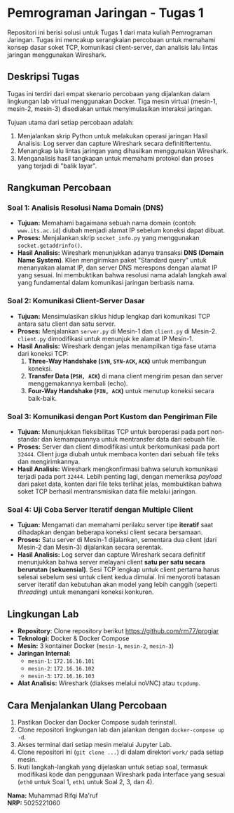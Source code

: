 # Pemrograman Jaringan - Tugas 1

Repositori ini berisi solusi untuk Tugas 1 dari mata kuliah Pemrograman Jaringan. Tugas ini mencakup serangkaian percobaan untuk memahami konsep dasar soket TCP, komunikasi client-server, dan analisis lalu lintas jaringan menggunakan Wireshark.

## Deskripsi Tugas

Tugas ini terdiri dari empat skenario percobaan yang dijalankan dalam lingkungan lab virtual menggunakan Docker. Tiga mesin virtual (mesin-1, mesin-2, mesin-3) disediakan untuk menyimulasikan interaksi jaringan.

Tujuan utama dari setiap percobaan adalah:
1.  Menjalankan skrip Python untuk melakukan operasi jaringan Hasil Analisis: Log server dan capture Wireshark secara definitiftertentu.
2.  Menangkap lalu lintas jaringan yang dihasilkan menggunakan Wireshark.
3.  Menganalisis hasil tangkapan untuk memahami protokol dan proses yang terjadi di "balik layar".

## Rangkuman Percobaan

### Soal 1: Analisis Resolusi Nama Domain (DNS)

-   **Tujuan:** Memahami bagaimana sebuah nama domain (contoh: `www.its.ac.id`) diubah menjadi alamat IP sebelum koneksi dapat dibuat.
-   **Proses:** Menjalankan skrip `socket_info.py` yang menggunakan `socket.getaddrinfo()`.
-   **Hasil Analisis:** Wireshark menunjukkan adanya transaksi **DNS (Domain Name System)**. Klien mengirimkan paket "Standard query" untuk menanyakan alamat IP, dan server DNS merespons dengan alamat IP yang sesuai. Ini membuktikan bahwa resolusi nama adalah langkah awal yang fundamental dalam komunikasi jaringan berbasis nama.

### Soal 2: Komunikasi Client-Server Dasar

-   **Tujuan:** Mensimulasikan siklus hidup lengkap dari komunikasi TCP antara satu client dan satu server.
-   **Proses:** Menjalankan `server.py` di Mesin-1 dan `client.py` di Mesin-2. `client.py` dimodifikasi untuk menunjuk ke alamat IP Mesin-1.
-   **Hasil Analisis:** Wireshark dengan jelas menampilkan tiga fase utama dari koneksi TCP:
    1.  **Three-Way Handshake (`SYN`, `SYN-ACK`, `ACK`)** untuk membangun koneksi.
    2.  **Transfer Data (`PSH, ACK`)** di mana client mengirim pesan dan server menggemakannya kembali (echo).
    3.  **Four-Way Handshake (`FIN, ACK`)** untuk menutup koneksi secara baik-baik.

### Soal 3: Komunikasi dengan Port Kustom dan Pengiriman File

-   **Tujuan:** Menunjukkan fleksibilitas TCP untuk beroperasi pada port non-standar dan kemampuannya untuk mentransfer data dari sebuah file.
-   **Proses:** Server dan client dimodifikasi untuk berkomunikasi pada port `32444`. Client juga diubah untuk membaca konten dari sebuah file teks dan mengirimkannya.
-   **Hasil Analisis:** Wireshark mengkonfirmasi bahwa seluruh komunikasi terjadi pada port `32444`. Lebih penting lagi, dengan memeriksa *payload* dari paket data, konten dari file teks terlihat jelas, membuktikan bahwa soket TCP berhasil mentransmisikan data file melalui jaringan.

### Soal 4: Uji Coba Server Iteratif dengan Multiple Client

-   **Tujuan:** Mengamati dan memahami perilaku server tipe **iteratif** saat dihadapkan dengan beberapa koneksi client secara bersamaan.
-   **Proses:** Satu server di Mesin-1 dijalankan, sementara dua client (dari Mesin-2 dan Mesin-3) dijalankan secara serentak.
-   **Hasil Analisis:** Log server dan capture Wireshark secara definitif menunjukkan bahwa server melayani client **satu per satu secara berurutan (sekuensial)**. Sesi TCP lengkap untuk client pertama harus selesai sebelum sesi untuk client kedua dimulai. Ini menyoroti batasan server iteratif dan kebutuhan akan model yang lebih canggih (seperti *threading*) untuk menangani koneksi konkuren.

## Lingkungan Lab
- **Repository**: Clone repository berikut https://github.com/rm77/progjar
-   **Teknologi:** Docker & Docker Compose
-   **Mesin:** 3 kontainer Docker (`mesin-1`, `mesin-2`, `mesin-3`)
-   **Jaringan Internal:**
    -   `mesin-1`: `172.16.16.101`
    -   `mesin-2`: `172.16.16.102`
    -   `mesin-3`: `172.16.16.103`
-   **Alat Analisis:** Wireshark (diakses melalui noVNC) atau `tcpdump`.

## Cara Menjalankan Ulang Percobaan

1.  Pastikan Docker dan Docker Compose sudah terinstall.
2.  Clone repositori lingkungan lab dan jalankan dengan `docker-compose up -d`.
3.  Akses terminal dari setiap mesin melalui Jupyter Lab.
4.  Clone repositori ini (`git clone ...`) di dalam direktori `work/` pada setiap mesin.
5.  Ikuti langkah-langkah yang dijelaskan untuk setiap soal, termasuk modifikasi kode dan penggunaan Wireshark pada interface yang sesuai (`eth0` untuk Soal 1, `eth1` untuk Soal 2, 3, dan 4).

**Nama:** Muhammad Rifqi Ma'ruf   
**NRP:** 5025221060
